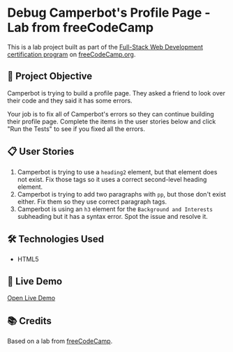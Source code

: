 # Debug Camperbot's Profile Page - Lab from freeCodeCamp

This is a lab project built as part of the [Full-Stack Web Development certification program](https://www.freecodecamp.org/learn/full-stack-developer/) on [freeCodeCamp.org](https://www.freecodecamp.org).  

## 🧾 Project Objective

Camperbot is trying to build a profile page. They asked a friend to look over their code and they said it has some errors.  

Your job is to fix all of Camperbot's errors so they can continue building their profile page. Complete the items in the user stories below and click "Run the Tests" to see if you fixed all the errors.  

## 📋 User Stories 


1. Camperbot is trying to use a `heading2` element, but that element does not exist. Fix those tags so it uses a correct second-level heading element.  
2. Camperbot is trying to add two paragraphs with `pp`, but those don't exist either. Fix them so they use correct paragraph tags.  
3. Camperbot is using an `h3` element for the `Background and Interests` subheading but it has a syntax error. Spot the issue and resolve it.  


## 🛠️ Technologies Used

- HTML5  

## 🚀 Live Demo

[Open Live Demo](https://dev-amira-ezz.github.io/fcc-debug-camperbot-profile-page/)  

## 📚 Credits

Based on a lab from [freeCodeCamp](https://www.freecodecamp.org).  
